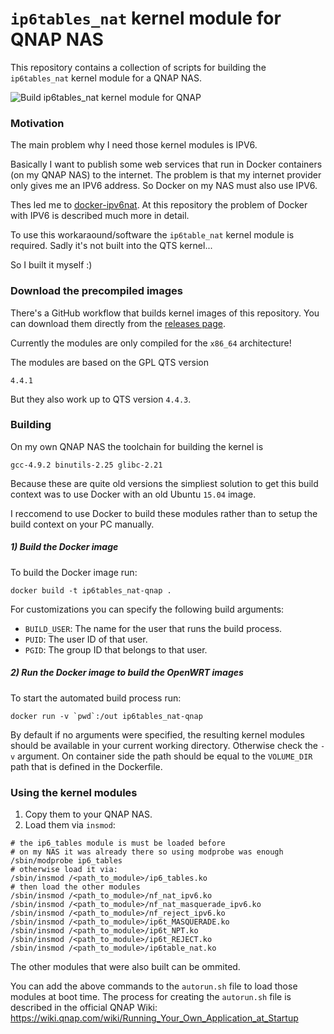 # `ip6tables_nat` kernel module for QNAP NAS

This repository contains a collection of scripts for building the `ip6tables_nat` kernel module for a QNAP NAS.

![Build ip6tables_nat kernel module for QNAP](https://github.com/mammo0/qnap-ip6tables_nat-module/workflows/Build%20ip6tables_nat%20kernel%20module%20for%20QNAP/badge.svg)



### Motivation
The main problem why I need those kernel modules is IPV6.

Basically I want to publish some web services that run in Docker containers (on my QNAP NAS) to the internet. The problem is that my internet provider only gives me an IPV6 address. So Docker on my NAS must also use IPV6.

Thes led me to [docker-ipv6nat](https://github.com/robbertkl/docker-ipv6nat). At this repository the problem of Docker with IPV6 is described much more in detail.

To use this workaraound/software the `ip6table_nat` kernel module is required. Sadly it's not built into the QTS kernel...

So I built it myself :)



### Download the precompiled images
There's a GitHub workflow that builds kernel images of this repository. You can download them directly from the [releases page](https://github.com/mammo0/qnap-ip6tables_nat-module/releases).

Currently the modules are only compiled for the `x86_64` architecture!

The modules are based on the GPL QTS version

    4.4.1

But they also work up to QTS version `4.4.3`.



### Building
On my own QNAP NAS the toolchain for building the kernel is

    gcc-4.9.2 binutils-2.25 glibc-2.21

Because these are quite old versions the simpliest solution to get this build context was to use Docker with an old Ubuntu `15.04` image.

I reccomend to use Docker to build these modules rather than to setup the build context on your PC manually.

##### 1) Build the Docker image
To build the Docker image run:
```shell
docker build -t ip6tables_nat-qnap .
```
For customizations you can specify the following build arguments:
- `BUILD_USER`: The name for the user that runs the build process.
- `PUID`: The user ID of that user.
- `PGID`: The group ID that belongs to that user.

##### 2) Run the Docker image to build the OpenWRT images
To start the automated build process run:
```shell
docker run -v `pwd`:/out ip6tables_nat-qnap
```
By default if no arguments were specified, the resulting kernel modules should be available in your current working directory. Otherwise check the `-v` argument. On container side the path should be equal to the `VOLUME_DIR` path that is defined in the Dockerfile.



### Using the kernel modules
1. Copy them to your QNAP NAS.
2. Load them via `insmod`:
```shell
# the ip6_tables module is must be loaded before
# on my NAS it was already there so using modprobe was enough
/sbin/modprobe ip6_tables
# otherwise load it via:
/sbin/insmod /<path_to_module>/ip6_tables.ko
# then load the other modules
/sbin/insmod /<path_to_module>/nf_nat_ipv6.ko
/sbin/insmod /<path_to_module>/nf_nat_masquerade_ipv6.ko
/sbin/insmod /<path_to_module>/nf_reject_ipv6.ko
/sbin/insmod /<path_to_module>/ip6t_MASQUERADE.ko
/sbin/insmod /<path_to_module>/ip6t_NPT.ko
/sbin/insmod /<path_to_module>/ip6t_REJECT.ko
/sbin/insmod /<path_to_module>/ip6table_nat.ko
```

The other modules that were also built can be ommited.

You can add the above commands to the `autorun.sh` file to load those modules at boot time. The process for creating the `autorun.sh` file is described in the official QNAP Wiki:
https://wiki.qnap.com/wiki/Running_Your_Own_Application_at_Startup
